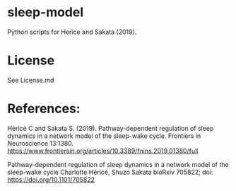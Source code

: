 # sleep-model
Python scripts for Herice and Sakata (2019).

# License
See License.md


# References:
Hėricė C and Sakata S. (2019). Pathway-dependent regulation of sleep dynamics in a network model of the sleep-wake cycle. Frontiers in Neuroscience 13:1380. https://www.frontiersin.org/articles/10.3389/fnins.2019.01380/full

Pathway-dependent regulation of sleep dynamics in a network model of the sleep-wake cycle
Charlotte Héricé, Shuzo Sakata
bioRxiv 705822; doi: https://doi.org/10.1101/705822
